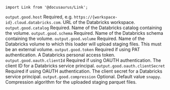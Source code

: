 ```mdx-code-block
import Link from '@docusaurus/Link';
```

<tr>
    <td><code>output.good.host</code></td>
    <td>Required, e.g. <code>https://&#123;workspace-id&#125;.cloud.databricks.com</code>.  URL of the Databricks workspace.</td>
</tr>
<tr>
    <td><code>output.good.catalog</code></td>
    <td>Required. Name of the Databricks catalog containing the volume.</td>
</tr>
<tr>
    <td><code>output.good.schema</code></td>
    <td>Required. Name of the Databricks schema containing the volume.</td>
</tr>
<tr>
    <td><code>output.good.volume</code></td>
    <td>Required. Name of the Databricks volume to which this loader will upload staging files.  This must be an <Link to="https://docs.databricks.com/aws/en/volumes/managed-vs-external">external</Link> volume.</td>
</tr>
<tr>
    <td><code>output.good.token</code></td>
    <td>Required if using PAT authentication. A Databricks <Link to="https://docs.databricks.com/aws/en/dev-tools/auth">personal access token</Link>.</td>
</tr>
<tr>
    <td><code>output.good.oauth.clientId</code></td>
    <td>Required if using OAUTH authentication. The client ID for a Databricks <Link to="https://docs.databricks.com/aws/en/dev-tools/auth/oauth-m2m">service principal</Link>.</td>
</tr>
<tr>
    <td><code>output.good.oauth.clientSecret</code></td>
    <td>Required if using OAUTH authentication. The client secret for a Databricks <Link to="https://docs.databricks.com/aws/en/dev-tools/auth/oauth-m2m">service principal</Link>.</td>
</tr>
<tr>
    <td><code>output.good.compression</code></td>
    <td>Optional. Default value <code>snappy</code>. Compression algorithm for the uploaded staging parquet files.</td>
</tr>
